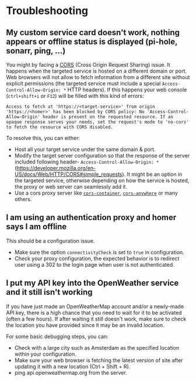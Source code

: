 # Troubleshooting

## My custom service card doesn't work, nothing appears or offline status is displayed (pi-hole, sonarr, ping, ...)

You might by facing a [CORS](https://developer.mozilla.org/en-US/docs/Web/HTTP/CORS) (Cross Origin Request Sharing) issue.
It happens when the targeted service is hosted on a different domain or port.
Web browsers will not allow to fetch information from a different site without explicit permissions (the targeted service
must include a special `Access-Control-Allow-Origin: *` HTTP headers).
If this happens your web console (`ctrl+shift+i` or `F12`) will be filled with this kind of errors:

```text
Access to fetch at 'https://<target-service>' from origin 'https://<homer>' has been blocked by CORS policy: No 'Access-Control-Allow-Origin' header is present on the requested resource. If an opaque response serves your needs, set the request's mode to 'no-cors' to fetch the resource with CORS disabled.
```

To resolve this, you can either:

* Host all your target service under the same domain & port.
* Modify the target server configuration so that the response of the server included following header- `Access-Control-Allow-Origin: *` (<https://developer.mozilla.org/en-US/docs/Web/HTTP/CORS#simple_requests>). It might be an option in the targeted service, otherwise depending on how the service is hosted, the proxy or web server can seamlessly add it.
* Use a cors proxy server like [`cors-container`](https://github.com/imjacobclark/cors-container), [`cors-anywhere`](https://github.com/Rob--W/cors-anywhere) or many others.

## I am using an authentication proxy and homer says I am offline

This should be a configuration issue.
* Make sure the option `connectivityCheck` is set to `true` in configuration.
* Check your proxy configuration, the expected behavior is to redirect user using a 302 to the login page when user is not authenticated.

## I put my API key into the OpenWeather service and it still isn't working

If you have just made an OpenWeatherMap account and/or a newly-made API key, there is a high chance that you need to wait for it to be activated (often a few hours). If after waiting it still doesn't work, make sure to check the location you have provided since it may be an invalid location.

For some basic debugging steps, you can: 
* Check with a large city such as Amsterdam as the specified location within your configuration.
* Make sure your web browser is fetching the latest version of site after updating it with a new location (Ctrl + Shift + R).
* ping api.openweathermap.org from the server.
